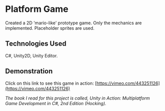 # Platform Game

Created a 2D 'mario-like' prototype game. Only the mechanics are implemented. Placeholder sprites are used.

## Technologies Used

C#, Unity2D, Unity Editor.

## Demonstration

Click on this link to see this game in action: [https://vimeo.com/443251126](https://vimeo.com/443251126)


*The book I read for this project is called, Unity in Action: Multiplatform Game Development in C#, 2nd Edition (Hocking).*
